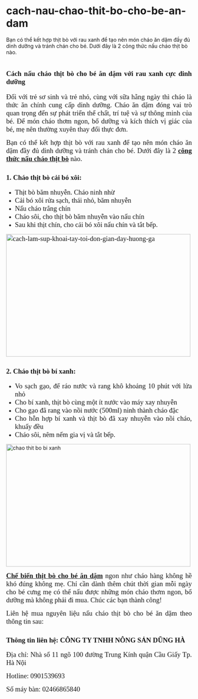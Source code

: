 # cach-nau-chao-thit-bo-cho-be-an-dam
Bạn có thể kết hợp thịt bò với rau xanh để tạo nên món cháo ăn dặm đầy đủ dinh dưỡng và tránh chán cho bé. Dưới đây là 2 công thức nấu cháo thịt bò nào.
<h1 style="text-align: justify;"><span style="font-family: 'times new roman', times, serif; font-size: 14pt;"><strong>Cách nấu cháo thịt bò cho bé ăn dặm với rau xanh cực dinh dưỡng</strong></span></h1>
<p style="text-align: justify;"><span style="font-family: 'times new roman', times, serif; font-size: 14pt;">Đối với trẻ sơ sinh và trẻ nhỏ, cùng với sữa hằng ngày thì cháo là thức ăn chính cung cấp dinh dưỡng. Cháo ăn dặm đóng vai trò quan trọng đến sự phát triển thể chất, trí tuệ và sự thông minh của bé. Để món cháo thơm ngon, bổ dưỡng và kích thích vị giác của bé, mẹ nên thường xuyên thay đổi thực đơn.</span></p>
<p style="text-align: justify;"><span style="font-family: 'times new roman', times, serif; font-size: 14pt;">Bạn có thể kết hợp thịt bò với rau xanh để tạo nên món cháo ăn dặm đầy đủ dinh dưỡng và tránh chán cho bé. Dưới đây là 2 <a href="https://www.linkedin.com/pulse/k%E1%BA%BFt-h%E1%BB%A3p-c%C3%A1c-th%E1%BB%B1c-ph%E1%BA%A9m-n%E1%BA%A5u-ch%C3%A1o-th%E1%BB%8Bt-b%C3%B2-cho-b%C3%A9-%C4%83n-d%E1%BA%B7m-nh%C6%B0-dung-ha/?published=t"><strong>công thức nấu cháo thịt bò</strong></a> nào.</span></p>

<h2 style="text-align: justify;"><span style="font-family: 'times new roman', times, serif; font-size: 14pt;"><strong>1. Cháo thịt bò cải bó xôi:</strong></span></h2>
<ul style="text-align: justify;">
 	<li><span style="font-family: 'times new roman', times, serif; font-size: 14pt;">Thịt bò băm nhuyễn. Cháo ninh nhừ</span></li>
 	<li><span style="font-family: 'times new roman', times, serif; font-size: 14pt;">Cải bó xôi rửa sạch, thái nhỏ, băm nhuyễn</span></li>
 	<li><span style="font-family: 'times new roman', times, serif; font-size: 14pt;">Nấu cháo trắng chín</span></li>
 	<li><span style="font-family: 'times new roman', times, serif; font-size: 14pt;">Cháo sôi, cho thịt bò băm nhuyễn vào nấu chín</span></li>
 	<li><span style="font-family: 'times new roman', times, serif; font-size: 14pt;">Sau khi thịt chín, cho cải bó xôi nấu chín và tắt bếp.</span></li>
</ul>
<span style="font-family: 'times new roman', times, serif; font-size: 14pt;"><img class="aligncenter size-full wp-image-2977" src="http://kinggroup.info/wp-content/uploads/2018/08/cach-lam-sup-khoai-tay-toi-don-gian-day-huong-ga.jpg" alt="cach-lam-sup-khoai-tay-toi-don-gian-day-huong-ga" width="500" height="333" /></span>
<h2 style="text-align: justify;"><span style="font-family: 'times new roman', times, serif; font-size: 14pt;"><strong>2. Cháo thịt bò bí xanh:</strong></span></h2>
<ul style="text-align: justify;">
 	<li><span style="font-family: 'times new roman', times, serif; font-size: 14pt;">Vo sạch gạo, để ráo nước và rang khô khoảng 10 phút với lửa nhỏ</span></li>
 	<li><span style="font-family: 'times new roman', times, serif; font-size: 14pt;">Cho bí xanh, thịt bò cùng một ít nước vào máy xay nhuyễn</span></li>
 	<li><span style="font-family: 'times new roman', times, serif; font-size: 14pt;">Cho gạo đã rang vào nồi nước (500ml) ninh thành cháo đặc</span></li>
 	<li><span style="font-family: 'times new roman', times, serif; font-size: 14pt;">Cho hỗn hợp bí xanh và thịt bò đã xay nhuyễn vào nồi cháo, khuấy đều</span></li>
 	<li><span style="font-family: 'times new roman', times, serif; font-size: 14pt;">Cháo sôi, nêm nếm gia vị và tắt bếp.</span></li>
</ul>
<img class="aligncenter wp-image-2978" src="http://kinggroup.info/wp-content/uploads/2018/08/chao-thit-bo-bi-xanh.jpg" alt="chao thit bo bi xanh" width="500" height="333" />
<p style="text-align: justify;"><span style="font-family: 'times new roman', times, serif; font-size: 14pt;"><a href="https://linkhay.com/link/2215788/cach-che-bien-thit-bo-dam-bao-dinh-duong-cho-be-an-thit-bo"><strong>Chế biến thịt bò cho bé ăn dặm</strong></a> ngon như cháo hàng không hề khó đúng không mẹ. Chỉ cần dành thêm chút thời gian mỗi ngày cho bé cưng mẹ có thể nấu được những món cháo thơm ngon, bổ dưỡng mà không phải đi mua. Chúc các bạn thành công!</span></p>
<p style="text-align: justify;"><span style="font-family: 'times new roman', times, serif; font-size: 14pt;">Liên hệ mua nguyên liệu nấu cháo thịt bò cho bé ăn dặm theo thông tin sau:</span></p>

<h2 style="text-align: justify;"><span style="font-family: 'times new roman', times, serif; font-size: 14pt;"><strong><span id="Thong_tin_lien_heCONG_TY_TNHH_NONG_SAN_DUNG_HA">Thông tin liên hệ: CÔNG TY TNHH NÔNG SẢN DŨNG HÀ</span></strong></span></h2>
<p style="text-align: justify;"><span style="font-family: 'times new roman', times, serif; font-size: 14pt;">Địa chỉ: Nhà số 11 ngõ 100 đường Trung Kính quận Cầu Giấy Tp. Hà Nội</span></p>
<p style="text-align: justify;"><span style="font-family: 'times new roman', times, serif; font-size: 14pt;">Hotline: 0901539693</span></p>
<p style="text-align: justify;"><span style="font-family: 'times new roman', times, serif; font-size: 14pt;">Số máy bàn: 02466865840</span></p>
